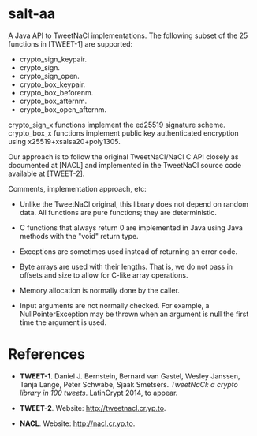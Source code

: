 salt-aa
=======

A Java API to TweetNaCl implementations. The following subset of the 
25 functions in [TWEET-1] are supported:

* crypto_sign_keypair.
* crypto_sign.
* crypto_sign_open.
* crypto_box_keypair.
* crypto_box_beforenm.
* crypto_box_afternm.
* crypto_box_open_afternm.

crypto_sign_x functions implement the ed25519 signature scheme.
crypto_box_x functions implement public key authenticated encryption 
using x25519+xsalsa20+poly1305.

Our approach is to follow the original TweetNaCl/NaCl C API closely
as documented at [NACL] and implemented in the TweetNaCl source code
available at [TWEET-2].

Comments, implementation approach, etc:

* Unlike the TweetNaCl original, this library does not depend on random 
  data. All functions are pure functions; they are deterministic.
  
* C functions that always return 0 are implemented in Java using 
  Java methods with the "void" return type.
  
* Exceptions are sometimes used instead of returning an error code.

* Byte arrays are used with their lengths. That is, we do not pass in 
  offsets and size to allow for C-like array operations.
  
* Memory allocation is normally done by the caller.

* Input arguments are not normally checked. 
  For example, a NullPointerException may be thrown when an argument is null
  the first time the argument is used.


References
==========

* **TWEET-1**. Daniel J. Bernstein, Bernard van Gastel, Wesley Janssen, Tanja Lange, 
  Peter Schwabe, Sjaak Smetsers. 
  *TweetNaCl: a crypto library in 100 tweets*. LatinCrypt 2014, to appear.
  
* **TWEET-2**. Website: http://tweetnacl.cr.yp.to.

* **NACL**. Website: http://nacl.cr.yp.to.
